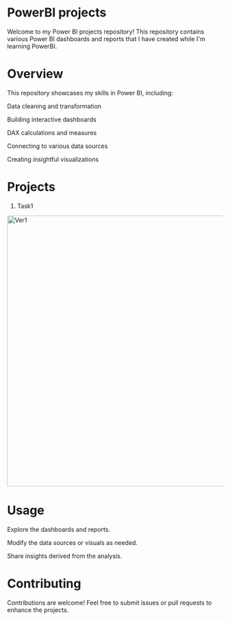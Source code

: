 # PowerBI projects

 Welcome to my Power BI projects repository! This repository contains various Power BI dashboards and reports that I have created while I'm learning PowerBI.
 
 # Overview

This repository showcases my skills in Power BI, including:

Data cleaning and transformation

Building interactive dashboards

DAX calculations and measures

Connecting to various data sources

Creating insightful visualizations

# Projects

1. Task1

<img width="632" alt="Ver1" src="https://github.com/user-attachments/assets/f60da4e4-c5a7-481e-9523-bd87fae82f9e" />


# Usage

Explore the dashboards and reports.

Modify the data sources or visuals as needed.

Share insights derived from the analysis.

# Contributing

Contributions are welcome! Feel free to submit issues or pull requests to enhance the projects.
